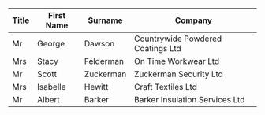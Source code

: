 | Title | First Name | Surname   | Company                           |
|-------|------------|-----------|-----------------------------------|
| Mr    | George     | Dawson    | Countrywide Powdered Coatings Ltd |
| Mrs   | Stacy      | Felderman | On Time Workwear Ltd              |
| Mr    | Scott      | Zuckerman | Zuckerman Security Ltd            |
| Mrs   | Isabelle   | Hewitt    | Craft Textiles Ltd                |
| Mr    | Albert     | Barker    | Barker Insulation Services Ltd    |

